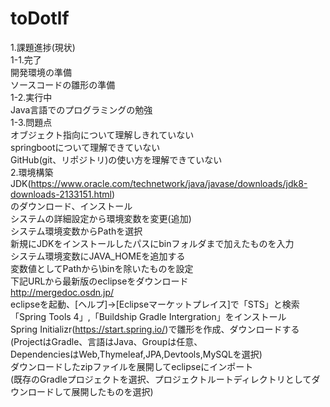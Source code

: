 # toDotlf 
1.課題進捗(現状)  
  1-1.完了  
    開発環境の準備  
    ソースコードの雛形の準備  
  1-2.実行中  
    Java言語でのプログラミングの勉強  
  1-3.問題点  
    オブジェクト指向について理解しきれていない  
    springbootについて理解できていない  
    GitHub(git、リポジトリ)の使い方を理解できていない  
2.環境構築  
  JDK(https://www.oracle.com/technetwork/java/javase/downloads/jdk8-downloads-2133151.html)  
  のダウンロード、インストール  
  システムの詳細設定から環境変数を変更(追加)  
  システム環境変数からPathを選択  
  新規にJDKをインストールしたパスにbinフォルダまで加えたものを入力  
  システム環境変数にJAVA_HOMEを追加する  
  変数値としてPathから\binを除いたものを設定  
  下記URLから最新版のeclipseをダウンロード  
  http://mergedoc.osdn.jp/  
  eclipseを起動、[ヘルプ]→[Eclipseマーケットプレイス]で「STS」と検索  
  「Spring Tools 4」,「Buildship Gradle Intergration」をインストール  
  Spring Initializr(https://start.spring.io/)で雛形を作成、ダウンロードする  
  (ProjectはGradle、言語はJava、Groupは任意、  
  DependenciesはWeb,Thymeleaf,JPA,Devtools,MySQLを選択)  
  ダウンロードしたzipファイルを展開してeclipseにインポート  
  (既存のGradleプロジェクトを選択、プロジェクトルートディレクトリとしてダウンロードして展開したものを選択)    
  

